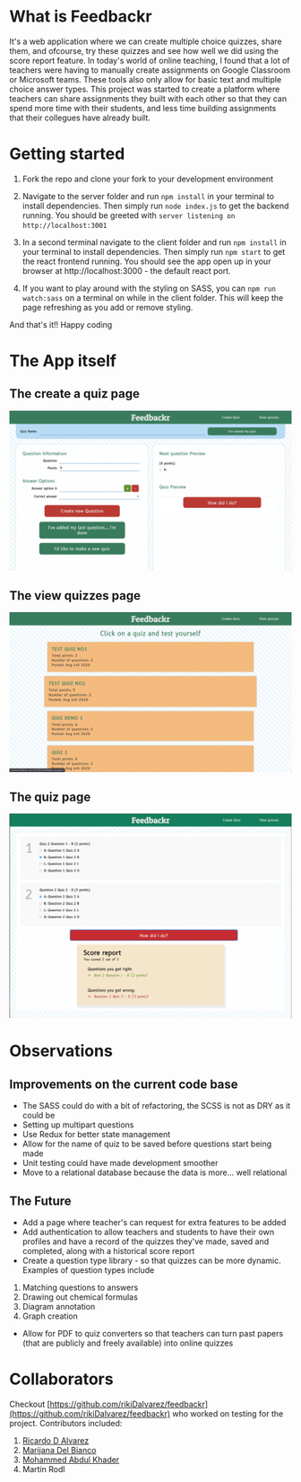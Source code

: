 # What is Feedbackr
It's a web application where we can create multiple choice quizzes, share them, and ofcourse, try these quizzes and see how well we did using the score report feature. In today's world of online teaching, I found that a lot of teachers were having to manually create assignments on Google Classroom or Microsoft teams. These tools also only allow for basic text and multiple choice answer types. This project was started to create a platform where teachers can share assignments they built with each other so that they can spend more time with their students, and less time building assignments that their collegues have already built.

# Getting started
1. Fork the repo and clone your fork to your development environment
 
2. Navigate to the server folder and run `npm install` in your terminal to install dependencies. Then simply run `node index.js` to get the backend running. You should be greeted with `server listening on http://localhost:3001` 
 
3. In a second terminal navigate to the client folder and run `npm install` in your terminal to install dependencies. Then simply run `npm start` to get the react frontend running. You should see the app open up in your browser at http://localhost:3000 - the default react port.

4. If you want to play around with the styling on SASS, you can `npm run watch:sass` on a terminal on while in the client folder. This will keep the page refreshing as you add or remove styling.
 
And that's it!! Happy coding

# The App itself
## The create a quiz page
![Create Quiz](/screenshots/Create_a_Quiz.png)

## The view quizzes page
![View Quizzes](/screenshots/View_Quiz.png)

## The quiz page
![Do a Quiz](/screenshots/Doing_a_Quiz.png)

# Observations
## Improvements on the current code base
* The SASS could do with a bit of refactoring, the SCSS is not as DRY as it could be
* Setting up multipart questions
* Use Redux for better state management
* Allow for the name of quiz to be saved before questions start being made
* Unit testing could have made development smoother
* Move to a relational database because the data is more... well relational

## The Future
* Add a page where teacher's can request for extra features to be added
* Add authentication to allow teachers and students to have their own profiles and have a record of the quizzes they've made, saved and completed, along with a historical score report
* Create a question type library - so that quizzes can be more dynamic. Examples of question types include
 1. Matching questions to answers
 2. Drawing out chemical formulas
 3. Diagram annotation
 4. Graph creation
* Allow for PDF to quiz converters so that teachers can turn past papers (that are publicly and freely available) into online quizzes

# Collaborators
Checkout [https://github.com/rikiDalvarez/feedbackr](https://github.com/rikiDalvarez/feedbackr) who worked on testing for the project. Contributors included:
1. [Ricardo D Alvarez](https://github.com/rikiDalvarez)
2. [Marijana Del Bianco](https://github.com/mjdelbianco)
3. [Mohammed Abdul Khader](https://github.com/MohammedAK1991)
4. Martin Rodl
